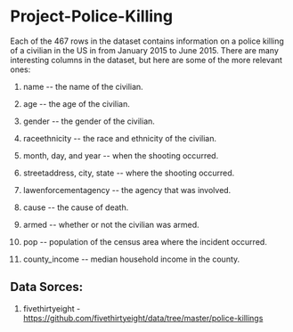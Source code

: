 # Project-Police-Killing

Each of the 467 rows in the dataset contains information on a police killing of a civilian in the US in from 
January 2015 to June 2015. There are many interesting columns in the dataset, but here are some of the more relevant ones:

1. name -- the name of the civilian.

2. age -- the age of the civilian.

3. gender -- the gender of the civilian.

4. raceethnicity -- the race and ethnicity of the civilian.

5. month, day, and year -- when the shooting occurred.

6. streetaddress, city, state -- where the shooting occurred.

7. lawenforcementagency -- the agency that was involved.

8. cause -- the cause of death.

9. armed -- whether or not the civilian was armed.

10. pop -- population of the census area where the incident occurred.

11. county_income -- median household income in the county.

## Data Sorces:

1. fivethirtyeight - https://github.com/fivethirtyeight/data/tree/master/police-killings
